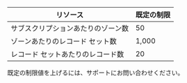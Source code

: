 
| リソース | 既定の制限 
--- | ---
| サブスクリプションあたりのゾーン数 | 50
| ゾーンあたりのレコード セット数| 1,000
| レコード セットあたりのレコード数| 20

既定の制限値を上げるには、サポートにお問い合わせください。

<!---HONumber=Sept15_HO3-->
